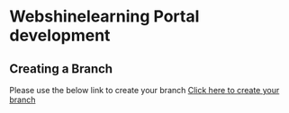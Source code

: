 # Webshinelearning Portal development

## Creating a Branch
Please use the below link to create your branch
[Click here to create your branch](https://onecompiler.com/javascript/422r9ezph)
